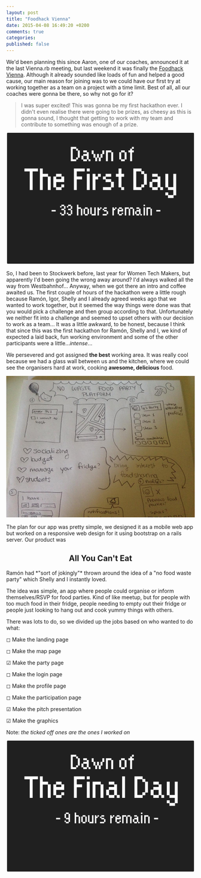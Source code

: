 ```yaml
---
layout: post
title: "Foodhack Vienna"
date: 2015-04-08 16:49:20 +0200
comments: true
categories: 
published: false
---
```

We'd been planning this since Aaron, one of our coaches, announced it at the last Vienna.rb meeting, but last weekend it was finally the [Foodhack Vienna](http://foodhack.wirsing.io/). Although it already sounded like loads of fun and helped a good cause, our main reason for joining was to we could have our first try at working together as a team on a project with a time limit. Best of all, all our coaches were gonna be there, so why not go for it? 

> I was super excited! This was gonna be my first hackathon ever. I didn't even realise there were going to be prizes, as cheesy as this is gonna sound, I thought that getting to work with my team and contribute to something was enough of a prize.

<center>
<img src="/images/foodhack/firstday.png"> 
</center>

So, I had been to Stockwerk before, last year for Women Tech Makers, but apparently I'd been going the wrong away around? I'd always walked all the way from Westbahnhof... Anyway, when we got there an intro and coffee awaited us. The first couple of hours of the hackathon were a little rough because Ramón, Igor, Shelly and I already agreed weeks ago that we wanted to work together, but it seemed the way things were done was that you would pick a challenge and then group according to that. Unfortunately we neither fit into a challenge and seemed to upset others with our decision to work as a team... It was a little awkward, to be honest, because I think that since this was the first hackathon for Ramón, Shelly and I, we kind of expected a laid back, fun working environment and some of the other participants were a little...*intense*...

We persevered and got assigned **the best** working area. It was really cool because we had a glass wall between us and the kitchen, where we could see the organisers hard at work, cooking **awesome, delicious** food. 

<center>
<img src="/images/foodhack/plan.jpg"> 
</center>

The plan for our app was pretty simple, we designed it as a mobile web app but worked on a responsive web design for it using bootstrap on a rails server. Our product was 
<center>
<h2>All You Can't Eat</h2>
 </center>
Ramón had *"sort of jokingly"* thrown around the idea of a "no food waste party" which Shelly and I instantly loved. 

The idea was simple, an app where people could organise or inform themselves/RSVP for food parties. Kind of like meetup, but for people with too much food in their fridge, people needing to empty out their fridge or people just looking to hang out and cook yummy things with others.

There was lots to do, so we divided up the jobs based on who wanted to do what:

◻︎ Make the landing page

◻︎ Make the map page

☑︎ Make the party page

◻︎ Make the login page

◻︎ Make the profile page

◻︎ Make the participation page

☑︎ Make the pitch presentation

☑︎ Make the graphics

Note: *the ticked off ones are the ones I worked on*


<center>
<img src="/images/foodhack/finalday.png"> 
</center>